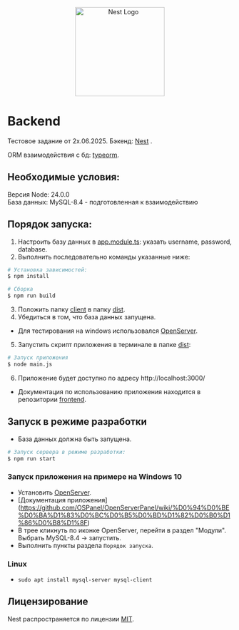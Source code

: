 <p align="center">
  <a href="http://nestjs.com/" target="blank"><img src="https://nestjs.com/img/logo-small.svg" width="200" alt="Nest Logo" /></a>
</p>

[circleci-image]: https://img.shields.io/circleci/build/github/nestjs/nest/master?token=abc123def456
[circleci-url]: https://circleci.com/gh/nestjs/nest

# Backend
Тестовое задание от 2x.06.2025.
Бэкенд: [Nest](https://github.com/nestjs/nest) .

ORM взаимодействия с бд: [typeorm](https://docs.nestjs.com/techniques/database#typeorm-integration).


## Необходимые условия:
Версия Node: 24.0.0 <br> База данных: MySQL-8.4 - подготовленная к взаимодействию

## Порядок запуска:

1. Настроить базу данных в [app.module.ts](./src/app.module.ts): указать username, password, database.
2. Выполнить последовательно команды указанные ниже:

```bash
# Установка зависимостей: 
$ npm install
```

```bash
# Сборка
$ npm run build
```
3. Положить папку [client](client) в папку [dist](dist).
4. Убедиться в том, что база данных запущена.
* Для тестирования на windows использовалcя [OpenServer](https://ospanel.io/).
5. Запустить скрипт приложения в терминале в папке [dist](dist):
```bash 
# Запуск приложения
$ node main.js
```
6. Приложение будет доступно по адресу http://localhost:3000/
* Документация по использованию приложения находится в репозитории [frontend](https://github.com/Septant/cyberdine/blob/master/README.md).


## Запуск в режиме разработки
* База данных должна быть запущена.
```bash
# Запуск сервера в режиме разработки:
$ npm run start
```

### Запуск приложения на примере на Windows 10
* Установить [OpenServer](https://ospanel.io/).
* [Документация приложения] (https://github.com/OSPanel/OpenServerPanel/wiki/%D0%94%D0%BE%D0%BA%D1%83%D0%BC%D0%B5%D0%BD%D1%82%D0%B0%D1%86%D0%B8%D1%8F)  
* В трее кликнуть по иконке OpenServer, перейти в раздел "Модули". Выбрать MySQL-8.4 -> запустить.
* Выполнить пункты раздела `Порядок запуска`.

### Linux 
* ```sudo apt install mysql-server mysql-client```

## Лицензирование

Nest распространяется по лицензии [MIT](LICENSE).

